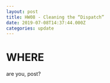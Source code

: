 ```yaml
---
layout: post
title: HW08 - Cleaning the “Dispatch”
date: 2019-07-08T14:37:44.000Z
categories: update
---
```

# WHERE
are you, post?
